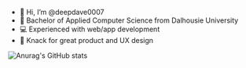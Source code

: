 - 👋 Hi, I’m @deepdave0007
- 📖 Bachelor of Applied Computer Science from Dalhousie University
- 💻 Experienced with web/app development
- 👀 Knack for great product and UX design

![Anurag's GitHub stats](https://github-readme-stats.vercel.app/api?username=deepdave0007&theme=vue-dark&show_icons=true)


<!---
deepdave0007/deepdave0007 is a ✨ special ✨ repository because its `README.md` (this file) appears on your GitHub profile.
You can click the Preview link to take a look at your changes.
--->

